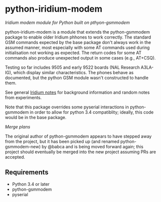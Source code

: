 python-iridium-modem 
===============
*Iridium modem module for Python built on pthyon-gsmmodem*

python-iridium-modem is a module that extends the python-gsmmodem package
to enable older Iridium phhones to work correctly. The standard GSM commands
expected by the base package don't always work in the assumed manner, most
especially with some AT commands used during initialisation not working as
expected. The return codes for some AT commands also produce unexpected
output in some cases (e.g., AT+CSQ). 

Testing so far includes 9505 and early 9522 boards (NAL Research A3LA-IG),
which display similar characteristics. The phones behave as documented, but
the python GSM module wasn't constructed to handle them.

See general [Iridium notes](docs/iridium-notes.md) for background information
and random notes from experiments.

Note that this package overrides some pyserial interactions in python-gsmmodem
in order to allow for python 3.4 compatiblity; ideally, this code would be in
the base package.

*Merge plans*

The original author of python-gsmmodem appears to have stepped away from the
project, but it has been picked up (and renamed python-gsmmodem-new) by @babca and
is being moved forward again; this project should eventually be merged into the
new project assuming PRs are accepted.

Requirements
------------

- Python 3.4 or later
- python-gsmmodem
- pyserial


